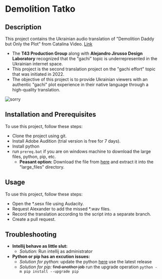 # Demolition Tatko

## Description

This project contains the Ukrainian audio translation of "Demolition Daddy but Only the Plot" from Catalina Video. [Link](https://www.youtube.com/watch?v=NAbT3kJifW0&list=PL4OLLREt-xJX3w5RmXdmVwbZ8EJCefUXq)

- The **T43 Production Group** along with **Alejandro Jirusso Design Laboratory** recognized that the "gachi" topic is underrepresented in the Ukrainian internet space.
- This project is the second translation project on the "gachi effort" topic that was initiated in 2022.
- The objective of this project is to provide Ukrainian viewers with an authentic "gachi" plot experience in their native language through a high-quality translation.

![sorry](https://firebasestorage.googleapis.com/v0/b/zrada1-3c61f.appspot.com/o/gachimuchi-oh-i-am-sorry-2327895783.gif?alt=media&token=864999e1-0e08-45dd-af9d-1ea81e394fce)

## Installation and Prerequisites

To use this project, follow these steps:

- Clone the project using git.
- Install Adobe Audition (trial version is free for 7 days).
- Install python 
- run ```prereq.bat``` if you are on windows machine to download the large files, python, pip, etc.
  - **Peasant option:** Download the file from [here](https://drive.google.com/file/d/14FoWIdb3j-HeVBh9rZ5l7sUN2hpL3cFd/view?usp=share_link) and extract it into the "large_files" directory.

## Usage

To use this project, follow these steps:

- Open the *.sesx file using Audacity.
- Request Alexander to add the missed *.wav files.
- Record the translation according to the script into a separate branch.
- Create a pull request.

## Troubleshooting

- __Intellij behave as little slut:__
  - *Solution:* Run intellij as administrator
- __Python or pip has an excution issues:__
  - *Solution for python:* update the python [here](https://www.python.org/downloads/release/) use the latest release
  - *Solution for pip:* ~~find another job~~ run the upgrade operation ```python -m pip install --upgrade pip```


